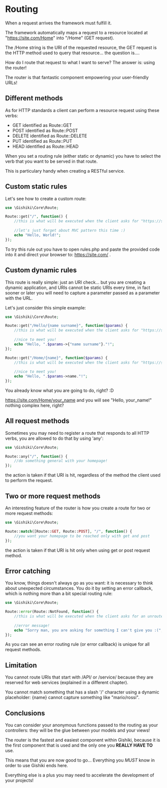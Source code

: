 # Routing
When a request arrives the framework must fulfill it.

The framework automatically maps a request to a resource located at "https://site.com/Home" into "/Home" (GET request).

The /Home string is the URI of the requested resource, the GET request is the HTTP method used to query that resource...
the question is.... 

How do I route that request to what I want to serve? The answer is: using the router!

The router is that fantastic component empowering your user-friendly URLs!


## Different methods
As for HTTP standards a client can perform a resource request using these verbs:
  
   -  GET identified as Route::GET
   -  POST  identified as Route::POST
   -  DELETE identified as Route::DELETE
   -  PUT identified as Route::PUT
   -  HEAD identified as Route::HEAD
   
When you set a routing rule (either static or dynamic) you have to select the 
verb that you want to be served in that route.

This is particulary handy when creating a RESTful service.


## Custom static rules
Let's see how to create a custom route:

```php
use \Gishiki\Core\Route;

Route::get("/", function() {
    //this is what will be executed when the client asks for "https://site.com/" (the homepage)
    
    //let's just forget about MVC pattern this time :)
    echo "Hello, World!";
});
```

To try this rule out you have to open rules.php and paste the provided code into 
it and direct your browser to: https://site.com/ .


## Custom dynamic rules
This route is really simple: just an URI check... but you are creating a dynamic application, 
and URIs cannot be static URIs every time, in fact sooner or later you will need to capture a parameter passed 
as a parameter with the URL.

Let's just consider this simple example:
```php
use \Gishiki\Core\Route;

Route::get("/Hello/{name surname}", function($params) {
    //this is what will be executed when the client asks for "https://site.com/User/urName urSurname"
    
    //nice to meet you!
    echo "Hello, ".$params->{"name surname"}."!";
});

Route::get("/Home/{name}", function($params) {
    //this is what will be executed when the client asks for "https://site.com/Home/some_name"
    
    //nice to meet you!
    echo "Hello, ".$params->name."!";
});
```

You already know what you are going to do, right? :D

https://site.com/Home/your_name and you will see "Hello, your_name!" nothing complex here, right?


## All request methods
Sometimes you may need to register a route that responds to all HTTP verbs, you 
are allowed to do that by using 'any':

```php
use \Gishiki\Core\Route;

Route::any("/", function() {
    //do something general with your homepage!
});
```

the action is taken if that URI is hit, regardless of the method the client used 
to perform the request.


## Two or more request methods
An interesting feature of the router is how you create a route for two or more
request methods:

```php
use \Gishiki\Core\Route;

Route::match([Route::GET, Route::POST], "/", function() {
    //you want your homepage to be reached only with get and post
});
```

the action is taken if that URI is hit only when using get or post request method. 


## Error catching
You know, things doesn't always go as you want: it is necessary to think about 
unexpected circumstances. You do it by setting an error callback, 
which is nothing more than a bit special routing rule:

```php
use \Gishiki\Core\Route;

Route::error(Route::NotFound, function() {
    //this is what will be executed when the client asks for an unrouted URI
    
    //error message!
    echo "Sorry man, you are asking for something I can't give you :(";
});
```

As you can see an error routing rule (or error callback) is unique for all request methods.


## Limitation
You cannot route URIs that start with /API/ or /service/ because they are reserved for web services (explained in a different chapter).

You cannot match something that has a slash '/' character using a dynamic placeholder: {name} cannot capture something like "mario/rossi".


## Conclusions
You can consider your anonymous functions passed to the routing as your controllers: they will be the glue between
your models and your views! 

The router is the fastest and easiest component within Gishiki, 
because it is the first component that is used and the only one you __REALLY HAVE TO__ use.

This means that you are now good to go... Everything you *MUST* know in order to use Gishiki ends here.

Everything else is a plus you may need to accelerate the development of your projects!